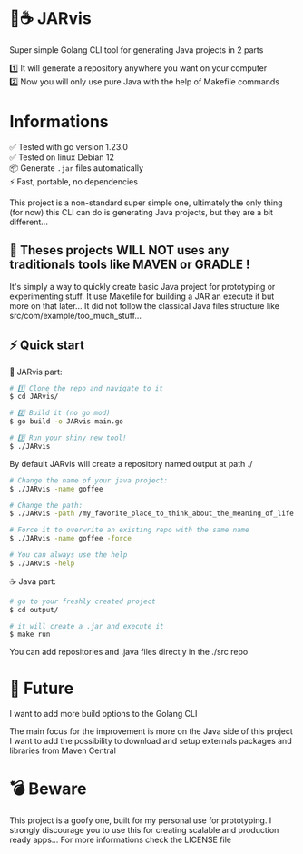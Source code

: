 # 🤖☕ JARvis
Super simple Golang CLI tool for generating Java projects in 2 parts

1️⃣ It will generate a repository anywhere you want on your computer  
2️⃣ Now you will only use pure Java with the help of Makefile commands  


# Informations
✅ Tested with go version 1.23.0  
✅ Tested on linux Debian 12  
📦 Generate `.jar` files automatically  
⚡ Fast, portable, no dependencies  


This project is a non-standard super simple one, ultimately the only thing (for now) this CLI can do
is generating Java projects, but they are a bit different...


## 📌 Theses projects WILL NOT uses any traditionals tools like MAVEN or GRADLE !
It's simply a way to quickly create basic Java project for prototyping or experimenting stuff.
It use Makefile for building a JAR an execute it but more on that later...
It did not follow the classical Java files structure like src/com/example/too_much_stuff...


## ⚡ Quick start

🤖 JARvis part:  
```bash
# 1️⃣ Clone the repo and navigate to it
$ cd JARvis/

# 2️⃣ Build it (no go mod)
$ go build -o JARvis main.go

# 3️⃣ Run your shiny new tool!
$ ./JARvis
```

By default JARvis will create a repository named output at path ./  

```bash
# Change the name of your java project:
$ ./JARvis -name goffee

# Change the path:
$ ./JARvis -path /my_favorite_place_to_think_about_the_meaning_of_life

# Force it to overwrite an existing repo with the same name
$ ./JARvis -name goffee -force

# You can always use the help
$ ./JARvis -help
```

☕ Java part:  
```bash
# go to your freshly created project
$ cd output/

# it will create a .jar and execute it
$ make run
```

You can add repositories and .java files directly in the ./src repo 


# 🚀 Future
I want to add more build options to the Golang CLI

The main focus for the improvement is more on the Java side of this project
I want to add the possibility to download and setup externals packages and libraries from Maven Central


# 💣 Beware
This project is a goofy one, built for my personal use for prototyping. I strongly discourage you to use this for creating scalable and production ready apps...
For more informations check the LICENSE file